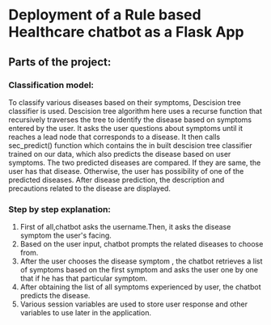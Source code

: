 # Deployment of a Rule based Healthcare chatbot as a Flask App

## Parts of the project:

### Classification model:
To classify various diseases based on their symptoms, Descision tree classifier is used. Descision tree algorithm here uses a recurse function that recursively traverses the tree to identify the disease based on symptoms entered by the user. It asks the user questions about symptoms until it reaches a lead node that corresponds to a disease. It then calls sec_predict() function which contains the in built descision tree classifier trained on our data, which also predicts the disease based on user symptoms. The two predicted diseases are compared. If they are same, the user has that disease. Otherwise, the user has possibility of one of the predicted diseases. After disease prediction, the description and precautions related to the disease are displayed.

### Step by step explanation:
1. First of all,chatbot asks the username.Then, it asks the disease symptom the user's facing.
2. Based on the user input, chatbot prompts the related diseases to choose from.
3. After the user chooses the disease symptom , the chatbot retrieves a list of symptoms based on the first symptom and asks the user one by one that if he has that particular symptom.
4. After obtaining the list of all symptoms experienced by user, the chatbot predicts the disease.
5. Various session variables are used to store user response and other variables to use later in the application.
                     
            
